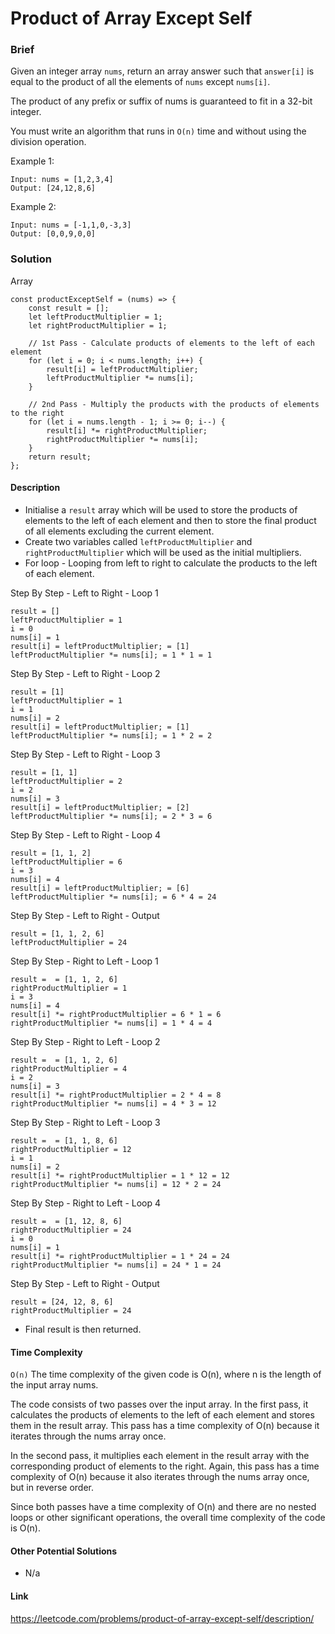 # Product of Array Except Self

### Brief

Given an integer array `nums`, return an array answer such that `answer[i]` is equal to the product of all the elements of `nums` except `nums[i]`.

The product of any prefix or suffix of nums is guaranteed to fit in a 32-bit integer.

You must write an algorithm that runs in `O(n)` time and without using the division operation.

Example 1:

```
Input: nums = [1,2,3,4]
Output: [24,12,8,6]
```

Example 2:

```
Input: nums = [-1,1,0,-3,3]
Output: [0,0,9,0,0]
```

### Solution

Array

```
const productExceptSelf = (nums) => {
    const result = [];
    let leftProductMultiplier = 1;
    let rightProductMultiplier = 1;

    // 1st Pass - Calculate products of elements to the left of each element
    for (let i = 0; i < nums.length; i++) {
        result[i] = leftProductMultiplier;
        leftProductMultiplier *= nums[i];
    }

    // 2nd Pass - Multiply the products with the products of elements to the right
    for (let i = nums.length - 1; i >= 0; i--) {
        result[i] *= rightProductMultiplier;
        rightProductMultiplier *= nums[i];
    }
    return result;
};
```

#### Description

- Initialise a `result` array which will be used to store the products of elements to the left of each element and then to store the final product of all elements excluding the current element.
- Create two variables called `leftProductMultiplier` and `rightProductMultiplier` which will be used as the initial multipliers.
- For loop - Looping from left to right to calculate the products to the left of each element.

Step By Step - Left to Right - Loop 1

```
result = []
leftProductMultiplier = 1
i = 0
nums[i] = 1
result[i] = leftProductMultiplier; = [1]
leftProductMultiplier *= nums[i]; = 1 * 1 = 1

```

Step By Step - Left to Right - Loop 2

```
result = [1]
leftProductMultiplier = 1
i = 1
nums[i] = 2
result[i] = leftProductMultiplier; = [1]
leftProductMultiplier *= nums[i]; = 1 * 2 = 2
```

Step By Step - Left to Right - Loop 3

```
result = [1, 1]
leftProductMultiplier = 2
i = 2
nums[i] = 3
result[i] = leftProductMultiplier; = [2]
leftProductMultiplier *= nums[i]; = 2 * 3 = 6
```

Step By Step - Left to Right - Loop 4

```
result = [1, 1, 2]
leftProductMultiplier = 6
i = 3
nums[i] = 4
result[i] = leftProductMultiplier; = [6]
leftProductMultiplier *= nums[i]; = 6 * 4 = 24
```

Step By Step - Left to Right - Output

```
result = [1, 1, 2, 6]
leftProductMultiplier = 24
```

Step By Step - Right to Left - Loop 1

```
result =  = [1, 1, 2, 6]
rightProductMultiplier = 1
i = 3
nums[i] = 4
result[i] *= rightProductMultiplier = 6 * 1 = 6
rightProductMultiplier *= nums[i] = 1 * 4 = 4
```

Step By Step - Right to Left - Loop 2

```
result =  = [1, 1, 2, 6]
rightProductMultiplier = 4
i = 2
nums[i] = 3
result[i] *= rightProductMultiplier = 2 * 4 = 8
rightProductMultiplier *= nums[i] = 4 * 3 = 12
```

Step By Step - Right to Left - Loop 3

```
result =  = [1, 1, 8, 6]
rightProductMultiplier = 12
i = 1
nums[i] = 2
result[i] *= rightProductMultiplier = 1 * 12 = 12
rightProductMultiplier *= nums[i] = 12 * 2 = 24
```

Step By Step - Right to Left - Loop 4

```
result =  = [1, 12, 8, 6]
rightProductMultiplier = 24
i = 0
nums[i] = 1
result[i] *= rightProductMultiplier = 1 * 24 = 24
rightProductMultiplier *= nums[i] = 24 * 1 = 24
```

Step By Step - Left to Right - Output

```
result = [24, 12, 8, 6]
rightProductMultiplier = 24
```

- Final result is then returned.

#### Time Complexity

`O(n)`
The time complexity of the given code is O(n), where n is the length of the input array nums.

The code consists of two passes over the input array. In the first pass, it calculates the products of elements to the left of each element and stores them in the result array. This pass has a time complexity of O(n) because it iterates through the nums array once.

In the second pass, it multiplies each element in the result array with the corresponding product of elements to the right. Again, this pass has a time complexity of O(n) because it also iterates through the nums array once, but in reverse order.

Since both passes have a time complexity of O(n) and there are no nested loops or other significant operations, the overall time complexity of the code is O(n).

#### Other Potential Solutions

- N/a

#### Link

https://leetcode.com/problems/product-of-array-except-self/description/
